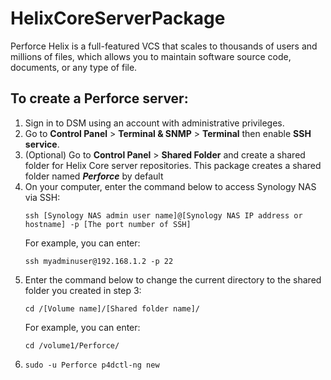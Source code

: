 # HelixCoreServerPackage

Perforce Helix is a full-featured VCS that scales to thousands of users and millions of files, which allows you to maintain software source code, documents, or any type of file.

## To create a Perforce server:
1. Sign in to DSM using an account with administrative privileges.
1. Go to **Control Panel** > **Terminal & SNMP** > **Terminal** then enable **SSH service**.
1. (Optional) Go to **Control Panel** > **Shared Folder** and create a shared folder for Helix Core server repositories.
   This package creates a  shared folder named ***Perforce*** by default
1. On your computer, enter the command below to access Synology NAS via SSH:
   ```
   ssh [Synology NAS admin user name]@[Synology NAS IP address or hostname] -p [The port number of SSH]
   ```
   For example, you can enter:
   ```
   ssh myadminuser@192.168.1.2 -p 22
   ```
1. Enter the command below to change the current directory to the shared folder you created in step 3:
   ```
   cd /[Volume name]/[Shared folder name]/
   ```
   For example, you can enter:
   ```
   cd /volume1/Perforce/
   ```
1. 
   ```
   sudo -u Perforce p4dctl-ng new
   ```
